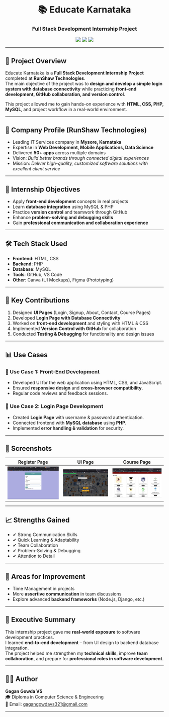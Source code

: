 <h1 align="center">📚 Educate Karnataka</h1>
<h3 align="center">Full Stack Development Internship Project</h3>

<p align="center">
  <img src="https://img.shields.io/badge/HTML-CSS-blue?style=for-the-badge" />
  <img src="https://img.shields.io/badge/PHP-MySQL-green?style=for-the-badge" />
  <img src="https://img.shields.io/badge/FrontEnd-Development-orange?style=for-the-badge" />
</p>

---

## 📌 Project Overview
Educate Karnataka is a **Full Stack Development Internship Project** completed at **RunShaw Technologies**.  
The main objective of the project was to **design and develop a simple login system with database connectivity** while practicing **front-end development, GitHub collaboration, and version control**.  

This project allowed me to gain hands-on experience with **HTML, CSS, PHP, MySQL**, and project workflow in a real-world environment.

---

## 🏢 Company Profile (RunShaw Technologies)
- Leading IT Services company in **Mysore, Karnataka**  
- Expertise in **Web Development, Mobile Applications, Data Science**  
- Delivered **50+ apps** across multiple domains  
- Vision: *Build better brands through connected digital experiences*  
- Mission: *Deliver high-quality, customized software solutions with excellent client service*

---

## 🎯 Internship Objectives
- Apply **front-end development** concepts in real projects  
- Learn **database integration** using MySQL & PHP  
- Practice **version control** and teamwork through GitHub  
- Enhance **problem-solving and debugging skills**  
- Gain **professional communication and collaboration experience**

---

## 🛠️ Tech Stack Used
- **Frontend**: HTML, CSS  
- **Backend**: PHP  
- **Database**: MySQL  
- **Tools**: GitHub, VS Code  
- **Other**: Canva (UI Mockups), Figma (Prototyping)

---

## 🚀 Key Contributions
1. Designed **UI Pages** (Login, Signup, About, Contact, Course Pages)  
2. Developed **Login Page with Database Connectivity**  
3. Worked on **front-end development** and styling with HTML & CSS  
4. Implemented **Version Control with GitHub** for collaboration  
5. Conducted **Testing & Debugging** for functionality and design issues  

---

## 📊 Use Cases
### 🔹 Use Case 1: Front-End Development
- Developed UI for the web application using HTML, CSS, and JavaScript.  
- Ensured **responsive design** and **cross-browser compatibility**.  
- Regular code reviews and feedback sessions.  

### 🔹 Use Case 2: Login Page Development
- Created **Login Page** with username & password authentication.  
- Connected frontend with **MySQL database** using **PHP**.  
- Implemented **error handling & validation** for security.  

---

## 📸 Screenshots
| Register Page | UI Page | Course Page |
|------------|--------------|-------------|
| ![Register Page](readme_imgs/register.jpg) | ![UI Page](readme_imgs/UI.jpg) | ![Course Page](readme_imgs/courses.jpg) |

---

## 📈 Strengths Gained
- ✔ Strong Communication Skills  
- ✔ Quick Learning & Adaptability  
- ✔ Team Collaboration  
- ✔ Problem-Solving & Debugging  
- ✔ Attention to Detail  

---

## 🔧 Areas for Improvement
- Time Management in projects  
- More **assertive communication** in team discussions  
- Explore advanced **backend frameworks** (Node.js, Django, etc.)  

---

## 📝 Executive Summary
This internship project gave me **real-world exposure** to software development practices.  
I learned **end-to-end development** – from UI design to backend database integration.  
The project helped me strengthen my **technical skills**, improve **team collaboration**, and prepare for **professional roles in software development**.  

---

## 👨‍💻 Author
**Gagan Gowda VS**  
🎓 Diploma in Computer Science & Engineering  
📧 Email: gagangowdavs321@gmail.com  

---

